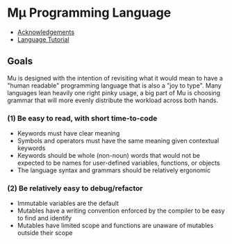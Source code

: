 # Mμ Programming Language
* [Acknowledgements](https://github.com/CpalmerD20/Mu-Lang-Compiler/blob/main/thank_you.md) 
* [Language Tutorial](https://github.com/CpalmerD20/Mu-Lang-Compiler/blob/main/tutorial.md)

## Goals
Mu is designed with the intention of revisiting what it would mean to have a "human readable" programming language that is also a "joy to type". Many languages lean heavily one right pinky usage, a big part of Mu is choosing grammar that will more evenly distribute the workload across both hands.

### (1) Be easy to read, with short time-to-code
* Keywords must have clear meaning
* Symbols and operators must have the same meaning given contextual keywords
* Keywords should be whole (non-noun) words that would not be expected to be names for user-defined variables, functions, or objects
* The language syntax and grammars should be relatively ergonomic

### (2) Be relatively easy to debug/refactor
* Immutable variables are the default
* Mutables have a writing convention enforced by the compiler to be easy to find and identify
* Mutables have limited scope and functions are unaware of mutables outside their scope
